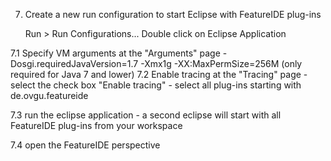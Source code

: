 7. Create a new run configuration to start Eclipse with FeatureIDE plug-ins
	
	Run > Run Configurations... 
	Double click on Eclipse Application
	
7.1 Specify VM arguments at the "Arguments" page
	-Dosgi.requiredJavaVersion=1.7 -Xmx1g 
	-XX:MaxPermSize=256M (only required for Java 7 and lower)
7.2 Enable tracing at the "Tracing" page
	- select the check box "Enable tracing"
	- select all plug-ins starting with de.ovgu.featureide

7.3 run the eclipse application	
	- a second eclipse will start with all FeatureIDE plug-ins from your workspace
	
7.4 open the FeatureIDE perspective
